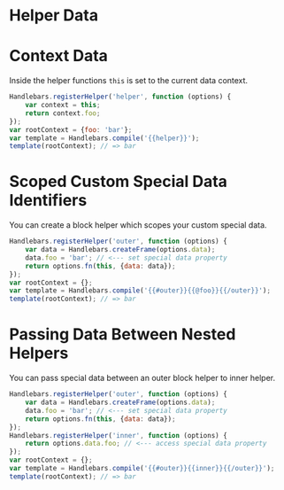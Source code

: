 # Helper Data

# Context Data
Inside the helper functions `this` is set to the current data context.

```js
Handlebars.registerHelper('helper', function (options) {
	var context = this;
	return context.foo;
});
var rootContext = {foo: 'bar'};
var template = Handlebars.compile('{{helper}}');
template(rootContext); // => bar
```

# Scoped Custom Special Data Identifiers

You can create a block helper which scopes your custom special data.

```js
Handlebars.registerHelper('outer', function (options) {
	var data = Handlebars.createFrame(options.data);
	data.foo = 'bar'; // <--- set special data property
	return options.fn(this, {data: data});
});
var rootContext = {};
var template = Handlebars.compile('{{#outer}}{{@foo}}{{/outer}}');
template(rootContext); // => bar
```

# Passing Data Between Nested Helpers

You can pass special data between an outer block helper to inner helper.
```js
Handlebars.registerHelper('outer', function (options) {
	var data = Handlebars.createFrame(options.data);
	data.foo = 'bar'; // <--- set special data property
	return options.fn(this, {data: data});
});
Handlebars.registerHelper('inner', function (options) {
	return options.data.foo; // <--- access special data property
});
var rootContext = {};
var template = Handlebars.compile('{{#outer}}{{inner}}{{/outer}}');
template(rootContext); // => bar
```
